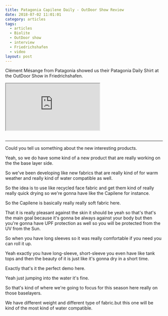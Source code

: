 ```yaml
---
title: Patagonia Capilene Daily - OutDoor Show Review
date: 2018-07-02 11:01:01
category: articles
tags:
  - articles
  - Biolite
  - OutDoor show
  - interview
  - Friedrichshafen
  - video
layout: post
---
```


Clément Mésange from Patagonia showed us their Patagonia Daily Shirt at the OutDoor Show in Friedrichshafen.

<div class="embed-responsive embed-responsive-16by9">
    <iframe class="embed-responsive-item" src="https://www.youtube.com/embed/hQsueFksdnc"></iframe>
</div>
<br>
<!--more-->

---

Could you tell us something about the new interesting products.

Yeah, so we do have some kind of a new product that are really working on the the base layer side.

So we've been developing like new fabrics that are really kind of for warm weather and really kind of water compatible as well.

So the idea is to use like recycled face fabric and get them kind of really really quick drying so we're gonna have like the Capilene for instance.

So the Capilene is basically really really soft fabric here.

That it is really pleasant against the skin it should be yeah so that's that's the main goal because it's gonna be always against your body but then you're gonna have UPF protection as well so you will be protected from the UV from the Sun.

So when you have long sleeves so it was really comfortable if you need you can roll it up.

Yeah exactly you have long-sleeve, short-sleeve you even have like tank tops and then the beauty of it is just like it's gonna dry in a short time.

Exactly that's it the perfect demo here.

Yeah just jumping into the water it's fine.

So that's kind of where we're going to focus for this season here really on those baselayers.

We have different weight and different type of fabric.but this one will be kind of the most kind of water compatible.
